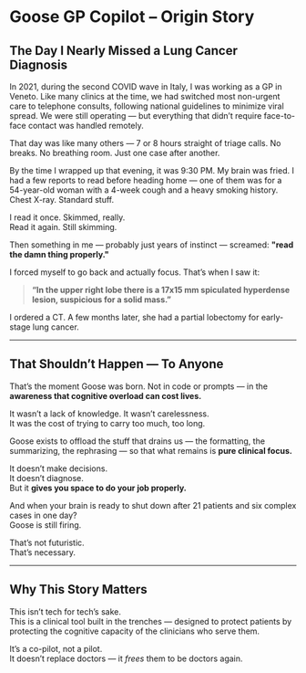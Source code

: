 # Goose GP Copilot – Origin Story

## The Day I Nearly Missed a Lung Cancer Diagnosis

In 2021, during the second COVID wave in Italy, I was working as a GP in Veneto. Like many clinics at the time, we had switched most non-urgent care to telephone consults, following national guidelines to minimize viral spread. We were still operating — but everything that didn’t require face-to-face contact was handled remotely.

That day was like many others — 7 or 8 hours straight of triage calls. No breaks. No breathing room. Just one case after another.

By the time I wrapped up that evening, it was 9:30 PM. My brain was fried. I had a few reports to read before heading home — one of them was for a 54-year-old woman with a 4-week cough and a heavy smoking history. Chest X-ray. Standard stuff.

I read it once. Skimmed, really.  
Read it again. Still skimming.

Then something in me — probably just years of instinct — screamed: **"read the damn thing properly."**

I forced myself to go back and actually focus. That’s when I saw it:

> **“In the upper right lobe there is a 17x15 mm spiculated hyperdense lesion, suspicious for a solid mass.”**

I ordered a CT. A few months later, she had a partial lobectomy for early-stage lung cancer.

---

## That Shouldn’t Happen — To Anyone

That’s the moment Goose was born. Not in code or prompts — in the **awareness that cognitive overload can cost lives.**

It wasn’t a lack of knowledge. It wasn’t carelessness.  
It was the cost of trying to carry too much, too long.

Goose exists to offload the stuff that drains us — the formatting, the summarizing, the rephrasing — so that what remains is **pure clinical focus.**

It doesn’t make decisions.  
It doesn’t diagnose.  
But it **gives you space to do your job properly.**

And when your brain is ready to shut down after 21 patients and six complex cases in one day?  
Goose is still firing.

That’s not futuristic.  
That’s necessary.

---

## Why This Story Matters

This isn’t tech for tech’s sake.  
This is a clinical tool built in the trenches — designed to protect patients by protecting the cognitive capacity of the clinicians who serve them.

It’s a co-pilot, not a pilot.  
It doesn’t replace doctors — it *frees* them to be doctors again.
